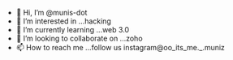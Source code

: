 - 👋 Hi, I’m @munis-dot
- 👀 I’m interested in ...hacking
- 🌱 I’m currently learning ...web 3.0
- 💞️ I’m looking to collaborate on ...zoho
- 📫 How to reach me ...follow us instagram@oo_its_me._.muniz

<!---
munis-dot/munis-dot is a ✨ special ✨ repository because its `README.md` (this file) appears on your GitHub profile.
You can click the Preview link to take a look at your changes.
--->


